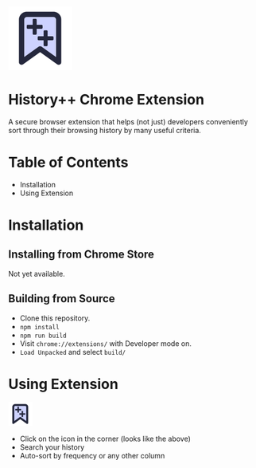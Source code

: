 ![Image](./public/logo128.png)
# History++ Chrome Extension
A secure browser extension that helps (not just) developers conveniently sort through their browsing history by many useful criteria.
# Table of Contents
* Installation
* Using Extension

# Installation
## Installing from Chrome Store
Not yet available.
## Building from Source
* Clone this repository.
* `npm install`
* `npm run build`
* Visit `chrome://extensions/` with Developer mode on.
* `Load Unpacked` and select `build/`

# Using Extension
![Image](./public/logo48.png)
* Click on the icon in the corner (looks like the above)
* Search your history
* Auto-sort by frequency or any other column
